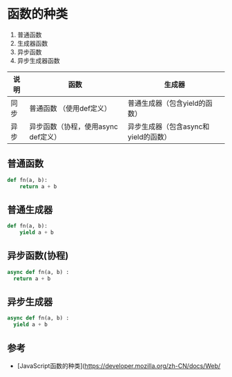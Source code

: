# 函数的种类

1. 普通函数
2. 生成器函数
3. 异步函数
4. 异步生成器函数

| 说明 | 函数                     | 生成器                     |
|----|------------------------|-------------------------|
| 同步 | 普通函数 （使用def定义）         | 普通生成器（包含yield的函数）       |
| 异步 | 异步函数（协程，使用async def定义） | 异步生成器（包含async和yield的函数） |

## 普通函数

```python
def fn(a, b):
    return a + b
```

## 普通生成器

```python
def fn(a, b):
    yield a + b
```

## 异步函数(协程)

```python
async def fn(a, b) :
  return a + b
```

## 异步生成器

```python
async def fn(a, b) :
  yield a + b
```

## 参考

- [JavaScript函数的种类](https://developer.mozilla.org/zh-CN/docs/Web/
